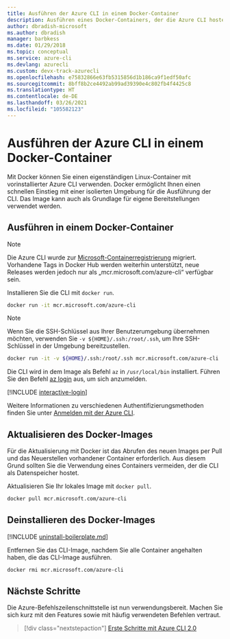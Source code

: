 ```yaml
---
title: Ausführen der Azure CLI in einem Docker-Container
description: Ausführen eines Docker-Containers, der die Azure CLI hostet
author: dbradish-microsoft
ms.author: dbradish
manager: barbkess
ms.date: 01/29/2018
ms.topic: conceptual
ms.service: azure-cli
ms.devlang: azurecli
ms.custom: devx-track-azurecli
ms.openlocfilehash: e75832866e63fb5315856d1b186ca9f1edf50afc
ms.sourcegitcommit: 8bff8b2ce4492ab99ad39390e4c802fb4f4425c8
ms.translationtype: HT
ms.contentlocale: de-DE
ms.lasthandoff: 03/26/2021
ms.locfileid: "105582123"
---
```

# <a name="run-azure-cli-in-a-docker-container"></a>Ausführen der Azure CLI in einem Docker-Container

Mit Docker können Sie einen eigenständigen Linux-Container mit vorinstallierter Azure CLI verwenden. Docker ermöglicht Ihnen einen schnellen Einstieg mit einer isolierten Umgebung für die Ausführung der CLI. Das Image kann auch als Grundlage für eigene Bereitstellungen verwendet werden.

## <a name="run-in-a-docker-container"></a>Ausführen in einem Docker-Container

> [!NOTE]
> Die Azure CLI wurde zur [Microsoft-Containerregistrierung](https://azure.microsoft.com/services/container-registry) migriert. Vorhandene Tags in Docker Hub werden weiterhin unterstützt, neue Releases werden jedoch nur als „mcr.microsoft.com/azure-cli“ verfügbar sein.

Installieren Sie die CLI mit `docker run`.

   ```bash
   docker run -it mcr.microsoft.com/azure-cli
   ```

> [!NOTE]
> Wenn Sie die SSH-Schlüssel aus Ihrer Benutzerumgebung übernehmen möchten, verwenden Sie `-v ${HOME}/.ssh:/root/.ssh`, um Ihre SSH-Schlüssel in der Umgebung bereitzustellen.
>
> ```bash
> docker run -it -v ${HOME}/.ssh:/root/.ssh mcr.microsoft.com/azure-cli
> ```

Die CLI wird in dem Image als Befehl `az` in `/usr/local/bin` installiert. Führen Sie den Befehl [az login](/cli/azure/reference-index#az_login) aus, um sich anzumelden.

[!INCLUDE [interactive-login](includes/interactive-login.md)]

Weitere Informationen zu verschiedenen Authentifizierungsmethoden finden Sie unter [Anmelden mit der Azure CLI](authenticate-azure-cli.md).

## <a name="update-docker-image"></a>Aktualisieren des Docker-Images

Für die Aktualisierung mit Docker ist das Abrufen des neuen Images per Pull und das Neuerstellen vorhandener Container erforderlich. Aus diesem Grund sollten Sie die Verwendung eines Containers vermeiden, der die CLI als Datenspeicher hostet.

Aktualisieren Sie Ihr lokales Image mit `docker pull`.

```bash
docker pull mcr.microsoft.com/azure-cli
```

## <a name="uninstall-docker-image"></a>Deinstallieren des Docker-Images

[!INCLUDE [uninstall-boilerplate.md](includes/uninstall-boilerplate.md)]

Entfernen Sie das CLI-Image, nachdem Sie alle Container angehalten haben, die das CLI-Image ausführen.

```bash
docker rmi mcr.microsoft.com/azure-cli
```

## <a name="next-steps"></a>Nächste Schritte

Die Azure-Befehlszeilenschnittstelle ist nun verwendungsbereit. Machen Sie sich kurz mit den Features sowie mit häufig verwendeten Befehlen vertraut.

> [!div class="nextstepaction"]
> [Erste Schritte mit Azure CLI 2.0](get-started-with-azure-cli.md)